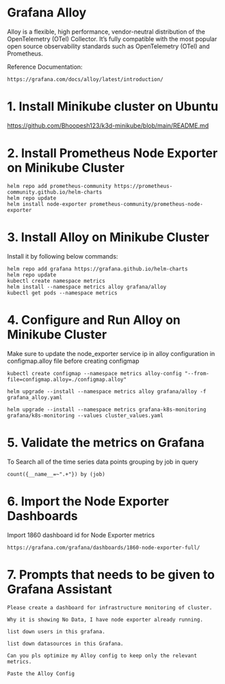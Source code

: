 # Grafana Alloy  
Alloy is a flexible, high performance, vendor-neutral distribution of the OpenTelemetry (OTel) Collector. It’s fully compatible with the most popular open source observability standards such as OpenTelemetry (OTel) and Prometheus.

Reference Documentation:  

    https://grafana.com/docs/alloy/latest/introduction/

# 1. Install Minikube cluster on Ubuntu

https://github.com/Bhoopesh123/k3d-minikube/blob/main/README.md

# 2. Install Prometheus Node Exporter on Minikube Cluster

    helm repo add prometheus-community https://prometheus-community.github.io/helm-charts
    helm repo update
    helm install node-exporter prometheus-community/prometheus-node-exporter

# 3. Install Alloy on Minikube Cluster 

Install it by following below commands:  

    helm repo add grafana https://grafana.github.io/helm-charts
    helm repo update
    kubectl create namespace metrics
    helm install --namespace metrics alloy grafana/alloy
    kubectl get pods --namespace metrics
 
# 4. Configure and Run Alloy on Minikube Cluster

Make sure to update the node_exporter service ip in alloy configuration in configmap.alloy file before creating configmap

    kubectl create configmap --namespace metrics alloy-config "--from-file=configmap.alloy=./configmap.alloy"

    helm upgrade --install --namespace metrics alloy grafana/alloy -f grafana_alloy.yaml

    helm upgrade --install --namespace metrics grafana-k8s-monitoring grafana/k8s-monitoring --values cluster_values.yaml

# 5. Validate the metrics on Grafana

To Search all of the time series data points grouping by job  in query  

    count({__name__=~".+"}) by (job)

# 6. Import the Node Exporter Dashboards

Import 1860 dashboard id for Node Exporter metrics  

    https://grafana.com/grafana/dashboards/1860-node-exporter-full/

# 7. Prompts that needs to be given to Grafana Assistant

    Please create a dashboard for infrastructure monitoring of cluster. 

    Why it is showing No Data, I have node exporter already running. 
     
    list down users in this grafana. 

    list down datasources in this Grafana. 

    Can you pls optimize my Alloy config to keep only the relevant metrics. 

    Paste the Alloy Config 